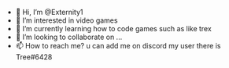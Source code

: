 - 👋 Hi, I’m @Externity1
- 👀 I’m interested in video games 
- 🌱 I’m currently learning how to code games such as like trex
- 💞️ I’m looking to collaborate on ...
- 📫 How to reach me? u can add me on discord my user there is Tree#6428

<!---
Externity1/Externity1 is a ✨ special ✨ repository because its `README.md` (this file) appears on your GitHub profile.
You can click the Preview link to take a look at your changes.
--->
